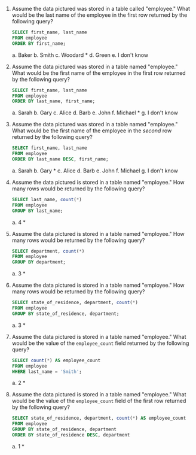 1. Assume the data pictured was stored in a table called "employee." What would be the last name of the employee in the first row returned by the following query?

    ```sql
    SELECT first_name, last_name
    FROM employee
    ORDER BY first_name;
    ```
    a. Baker
    b. Smith
    c. Woodard *
    d. Green
    e. I don't know

2. Assume the data pictured was stored in a table named "employee." What would be the first name of the employee in the first row returned by the following query?

    ```sql
    SELECT first_name, last_name
    FROM employee
    ORDER BY last_name, first_name;
    ```
    a. Sarah
    b. Gary
    c. Alice
    d. Barb
    e. John
    f. Michael *
    g. I don't know

3. Assume the data pictured was stored in a table named "employee." What would be the first name of the employee in the *second* row returned by the following query?

    ```sql
    SELECT first_name, last_name
    FROM employee
    ORDER BY last_name DESC, first_name;
    ```
    a. Sarah
    b. Gary *
    c. Alice
    d. Barb
    e. John
    f. Michael
    g. I don't know

4. Assume the data pictured is stored in a table named "employee." How many rows would be returned by the following query?

    ```sql
    SELECT last_name, count(*)
    FROM employee
    GROUP BY last_name;
    ```
    a. 4 *

5. Assume the data pictured is stored in a table named "employee." How many rows would be returned by the following query?

    ```sql
    SELECT department, count(*)
    FROM employee
    GROUP BY department;
    ```
    a. 3 *

6. Assume the data pictured is stored in a table named "employee." How many rows would be returned by the following query?

    ```sql
    SELECT state_of_residence, department, count(*)
    FROM employee
    GROUP BY state_of_residence, department;
    ```
    a. 3 *

7. Assume the data pictured is stored in a table named "employee." What would be the value of the `employee_count` field returned by the following query?

    ```sql
    SELECT count(*) AS employee_count
    FROM employee
    WHERE last_name = 'Smith';
    ```
    a. 2 *

8. Assume the data pictured is stored in a table named "employee." What would be the value of the `employee_count` field of the first row returned by the following query?

   ```sql
   SELECT state_of_residence, department, count(*) AS employee_count
   FROM employee
   GROUP BY state_of_residence, department
   ORDER BY state_of_residence DESC, department
   ```
   a. 1 *
